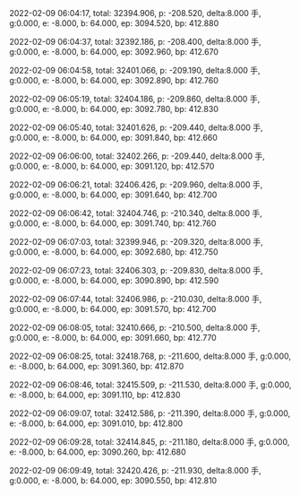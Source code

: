 2022-02-09 06:04:17, total: 32394.906, p: -208.520, delta:8.000 手, g:0.000, e: -8.000, b: 64.000, ep: 3094.520, bp: 412.880

2022-02-09 06:04:37, total: 32392.186, p: -208.400, delta:8.000 手, g:0.000, e: -8.000, b: 64.000, ep: 3092.960, bp: 412.670

2022-02-09 06:04:58, total: 32401.066, p: -209.190, delta:8.000 手, g:0.000, e: -8.000, b: 64.000, ep: 3092.890, bp: 412.760

2022-02-09 06:05:19, total: 32404.186, p: -209.860, delta:8.000 手, g:0.000, e: -8.000, b: 64.000, ep: 3092.780, bp: 412.830

2022-02-09 06:05:40, total: 32401.626, p: -209.440, delta:8.000 手, g:0.000, e: -8.000, b: 64.000, ep: 3091.840, bp: 412.660

2022-02-09 06:06:00, total: 32402.266, p: -209.440, delta:8.000 手, g:0.000, e: -8.000, b: 64.000, ep: 3091.120, bp: 412.570

2022-02-09 06:06:21, total: 32406.426, p: -209.960, delta:8.000 手, g:0.000, e: -8.000, b: 64.000, ep: 3091.640, bp: 412.700

2022-02-09 06:06:42, total: 32404.746, p: -210.340, delta:8.000 手, g:0.000, e: -8.000, b: 64.000, ep: 3091.740, bp: 412.760

2022-02-09 06:07:03, total: 32399.946, p: -209.320, delta:8.000 手, g:0.000, e: -8.000, b: 64.000, ep: 3092.680, bp: 412.750

2022-02-09 06:07:23, total: 32406.303, p: -209.830, delta:8.000 手, g:0.000, e: -8.000, b: 64.000, ep: 3090.890, bp: 412.590

2022-02-09 06:07:44, total: 32406.986, p: -210.030, delta:8.000 手, g:0.000, e: -8.000, b: 64.000, ep: 3091.570, bp: 412.700

2022-02-09 06:08:05, total: 32410.666, p: -210.500, delta:8.000 手, g:0.000, e: -8.000, b: 64.000, ep: 3091.660, bp: 412.770

2022-02-09 06:08:25, total: 32418.768, p: -211.600, delta:8.000 手, g:0.000, e: -8.000, b: 64.000, ep: 3091.360, bp: 412.870

2022-02-09 06:08:46, total: 32415.509, p: -211.530, delta:8.000 手, g:0.000, e: -8.000, b: 64.000, ep: 3091.110, bp: 412.830

2022-02-09 06:09:07, total: 32412.586, p: -211.390, delta:8.000 手, g:0.000, e: -8.000, b: 64.000, ep: 3091.010, bp: 412.800

2022-02-09 06:09:28, total: 32414.845, p: -211.180, delta:8.000 手, g:0.000, e: -8.000, b: 64.000, ep: 3090.260, bp: 412.680

2022-02-09 06:09:49, total: 32420.426, p: -211.930, delta:8.000 手, g:0.000, e: -8.000, b: 64.000, ep: 3090.550, bp: 412.810
